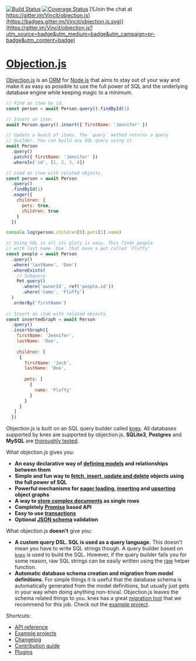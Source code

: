 [![Build Status](https://travis-ci.org/Vincit/objection.js.svg?branch=master)](https://travis-ci.org/Vincit/objection.js) [![Coverage Status](https://coveralls.io/repos/github/Vincit/objection.js/badge.svg?branch=master&service=github)](https://coveralls.io/github/Vincit/objection.js?branch=master) [![Join the chat at https://gitter.im/Vincit/objection.js](https://badges.gitter.im/Vincit/objection.js.svg)](https://gitter.im/Vincit/objection.js?utm_source=badge&utm_medium=badge&utm_campaign=pr-badge&utm_content=badge)

# [Objection.js](https://vincit.github.io/objection.js)

[Objection.js](https://vincit.github.io/objection.js) is an [ORM](https://en.wikipedia.org/wiki/Object-relational_mapping)
for [Node.js](https://nodejs.org/) that aims to stay out of your way and make it as easy as possible to use the full
power of SQL and the underlying database engine while keeping magic to a minimum.

```js
// Find an item by id.
const person = await Person.query().findById(1)

// Insert an item.
await Person.query().insert({ firstName: 'Jennifer' })

// Update a bunch of items. The `query` method returns a query
// builder. You can build any SQL query using it.
await Person
  .query()
  .patch({ firstName: 'Jennifer' })
  .whereIn('id', [1, 2, 3, 4])

// Load an item with related objects.
const person = await Person
  .query()
  .findById(1)
  .eager({
    children: {
      pets: true,
      children: true
    }
  })

console.log(person.children[0].pets[1].name)

// Using SQL in all its glory is easy. This finds people
// with last name `Doe` that have a pet called `Fluffy'
const people = await Person
  .query()
  .where('lastName', 'Doe')
  .whereExists(
    // Subquery.
    Pet.query()
      .where('ownerId', ref('people.id'))
      .where('name', 'Fluffy')
  )
  .orderBy('firstName')
  
// Insert an item with related objects.
const insertedGraph = await Person
  .query()
  .insertGraph({
    firstName: 'Jennifer',
    lastName: 'Doe',
    
    children: [
     {
       firstName: 'Jack',
       lastName: 'Doe',
       
       pets: [
         {
           name: 'Fluffy'
         }
       }
     }
   ]
  })
```

Objection.js is built on an SQL query builder called [knex](http://knexjs.org). All databases supported by knex
are supported by objection.js. **SQLite3**, **Postgres** and **MySQL** are [thoroughly tested](https://travis-ci.org/Vincit/objection.js).

What objection.js gives you:

 * **An easy declarative way of [defining models](https://vincit.github.io/objection.js/#models) and relationships between them**
 * **Simple and fun way to [fetch, insert, update and delete](https://vincit.github.io/objection.js/#query-examples) objects using the full power of SQL**
 * **Powerful mechanisms for [eager loading](https://vincit.github.io/objection.js/#eager-loading), [inserting](https://vincit.github.io/objection.js/#graph-inserts) and [upserting](https://vincit.github.io/objection.js/#graph-upserts) object graphs**
 * **A way to [store complex documents](https://vincit.github.io/objection.js/#documents) as single rows**
 * **Completely [Promise](https://github.com/petkaantonov/bluebird) based API**
 * **Easy to use [transactions](https://vincit.github.io/objection.js/#transactions)**
 * **Optional [JSON schema](https://vincit.github.io/objection.js/#validation) validation**

What objection.js **doesn't** give you:

 * **A custom query DSL. SQL is used as a query language.**
 This doesn't mean you have to write SQL strings though. A query builder based on [`knex`](http://knexjs.org) is
    used to build the SQL. However, if the query builder fails you for some reason, raw SQL strings can be easily
    written using the [raw](http://vincit.github.io/objection.js/#raw) helper function.
 * **Automatic database schema creation and migration from model definitions.**
    For simple things it is useful that the database schema is automatically generated from the model definitions,
    but usually just gets in your way when doing anything non-trivial. Objection.js leaves the schema related things
    to you. knex has a great [migration tool](http://knexjs.org/#Migrations) that we recommend for this job. Check
    out the [example project](https://github.com/Vincit/objection.js/tree/master/examples/express-es6).

Shortcuts:
 * [API reference](https://vincit.github.io/objection.js/#api-reference)
 * [Example projects](https://github.com/Vincit/objection.js/tree/master/examples)
 * [Changelog](https://vincit.github.io/objection.js/#changelog)
 * [Contribution guide](https://vincit.github.io/objection.js/#contribution-guide)
 * [Plugins](https://vincit.github.io/objection.js/#plugins)
